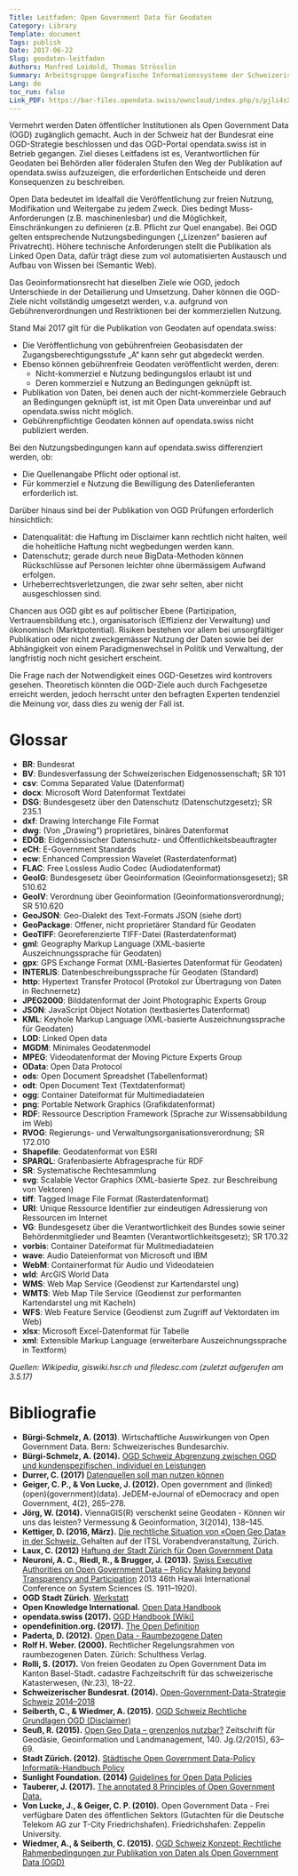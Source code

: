 ```yaml
---
Title: Leitfaden: Open Government Data für Geodaten
Category: Library
Template: document
Tags: publish
Date: 2017-06-22
Slug: geodaten-leitfaden
Authors: Manfred Loidold, Thomas Strösslin
Summary: Arbeitsgruppe Geografische Informationssysteme der Schweizerischen Informatikkonferenz (SIK-GIS)
Lang: de
toc_run: false
Link_PDF: https://bar-files.opendata.swiss/owncloud/index.php/s/pjli4sXmFshYyLd
---
```


Vermehrt werden Daten öffentlicher Institutionen als Open Government Data (OGD) zugänglich gemacht. Auch in der Schweiz hat der Bundesrat eine OGD-Strategie beschlossen und das OGD-Portal opendata.swiss ist in Betrieb gegangen. Ziel dieses Leitfadens ist es, Verantwortlichen für Geodaten bei Behörden aller föderalen Stufen den Weg der Publikation auf opendata.swiss aufzuzeigen, die erforderlichen Entscheide und deren Konsequenzen zu beschreiben.

Open Data bedeutet im Idealfall die Veröffentlichung zur freien Nutzung, Modifikation und Weitergabe zu jedem Zweck. Dies bedingt Muss-Anforderungen (z.B. maschinenlesbar) und die Möglichkeit,  Einschränkungen zu definieren (z.B. Pflicht zur Quel enangabe). Bei OGD gelten entsprechende Nutzungsbedingungen („Lizenzen“ basieren auf Privatrecht). Höhere technische Anforderungen stellt die Publikation als Linked Open Data, dafür trägt diese zum vol automatisierten Austausch und Aufbau  von Wissen bei (Semantic Web).

Das Geoinformationsrecht hat dieselben Ziele wie OGD, jedoch Unterschiede in der Detailierung und  Umsetzung. Daher können die OGD-Ziele nicht vollständig umgesetzt werden, v.a. aufgrund von Gebührenverordnungen und Restriktionen bei der kommerziellen Nutzung.

Stand Mai 2017 gilt für die Publikation von Geodaten auf opendata.swiss:   

- Die Veröffentlichung von gebührenfreien Geobasisdaten der Zugangsberechtigungsstufe „A“   kann sehr gut abgedeckt werden.   
- Ebenso können gebührenfreie Geodaten veröffentlicht werden, deren:   
  - Nicht-kommerziel e Nutzung bedingungslos erlaubt ist und   
  - Deren kommerziel e Nutzung an Bedingungen geknüpft ist.   
- Publikation von Daten, bei denen auch der nicht-kommerziele Gebrauch an Bedingungen geknüpft ist, ist mit Open Data unvereinbar und auf opendata.swiss nicht möglich.   
- Gebührenpflichtige Geodaten können auf opendata.swiss nicht publiziert werden.   

Bei den Nutzungsbedingungen kann auf opendata.swiss differenziert werden, ob:

- Die Quellenangabe Pflicht oder optional ist.   
- Für kommerziel e Nutzung die Bewilligung des Datenlieferanten erforderlich ist.   

Darüber hinaus sind bei der Publikation von OGD Prüfungen erforderlich hinsichtlich:

- Datenqualität: die Haftung im Disclaimer kann rechtlich nicht halten, weil die hoheitliche Haftung nicht wegbedungen werden kann.   
- Datenschutz; gerade durch neue BigData-Methoden können Rückschlüsse auf Personen leichter ohne übermässigem Aufwand erfolgen.   
- Urheberrechtsverletzungen, die zwar sehr selten, aber nicht ausgeschlossen sind.   

Chancen aus OGD gibt es auf politischer Ebene (Partizipation, Vertrauensbildung etc.), organisatorisch (Effizienz der Verwaltung) und ökonomisch (Marktpotential). Risiken bestehen vor allem bei unsorgfältiger Publikation oder nicht zweckgemässer Nutzung der Daten sowie bei der Abhängigkeit von einem Paradigmenwechsel in Politik und Verwaltung, der langfristig noch nicht gesichert erscheint.

Die Frage nach der Notwendigkeit eines OGD-Gesetzes wird kontrovers gesehen. Theoretisch könnten die OGD-Ziele auch durch Fachgesetze erreicht werden, jedoch herrscht unter den befragten Experten tendenziel  die Meinung vor, dass dies zu wenig der Fall ist.


# Glossar

- **BR**: Bundesrat   
- **BV**: Bundesverfassung der Schweizerischen Eidgenossenschaft; SR 101   
- **csv**: Comma Separated Value (Datenformat)   
- **docx**: Microsoft Word Datenformat Textdatei   
- **DSG**: Bundesgesetz über den Datenschutz (Datenschutzgesetz); SR 235.1   
- **dxf**: Drawing Interchange File Format   
- **dwg**: (Von „Drawing“) proprietäres, binäres Datenformat   
- **EDÖB**: Eidgenössischer Datenschutz- und Öffentlichkeitsbeauftragter   
- **eCH**: E-Government Standards   
- **ecw**: Enhanced Compression Wavelet (Rasterdatenformat)   
- **FLAC**: Free Lossless Audio Codec (Audiodatenformat)   
- **GeoIG**: Bundesgesetz über Geoinformation (Geoinformationsgesetz); SR 510.62   
- **GeoIV**: Verordnung über Geoinformation (Geoinformationsverordnung); SR 510.620   
- **GeoJSON**: Geo-Dialekt des Text-Formats JSON (siehe dort)   
- **GeoPackage**: Offener, nicht proprietärer Standard für Geodaten   
- **GeoTIFF**: Georeferenzierte TIFF-Datei (Rasterdatenformat)   
- **gml**: Geography Markup Language (XML-basierte Auszeichnungssprache für Geodaten)   
- **gpx**: GPS Exchange Format (XML-Basiertes Datenformat für Geodaten)   
- **INTERLIS**: Datenbeschreibungssprache für Geodaten (Standard)   
- **http**: Hypertext Transfer Protocol (Protokol  zur Übertragung von Daten in Rechnernetz)   
- **JPEG2000**: Bilddatenformat der Joint Photographic Experts Group   
- **JSON**: JavaScript Object Notation (textbasiertes Datenformat)   
- **KML**: Keyhole Markup Language (XML-basierte Auszeichnungssprache für Geodaten)   
- **LOD**: Linked Open data   
- **MGDM**: Minimales Geodatenmodel    
- **MPEG**: Videodatenformat der Moving Picture Experts Group   
- **OData**: Open Data Protocol   
- **ods**: Open Document Spreadshet (Tabellenformat)   
- **odt**: Open Document Text (Textdatenformat)     
- **ogg**: Container Dateiformat für Multimediadateien   
- **png**: Portable Network Graphics (Grafikdatenformat)   
- **RDF**: Ressource Description Framework (Sprache zur Wissensabbildung im Web)   
- **RVOG**: Regierungs- und Verwaltungsorganisationsverordnung; SR 172.010   
- **Shapefile**: Geodatenformat von ESRI   
- **SPARQL**: Grafenbasierte Abfragesprache für RDF   
- **SR**: Systematische Rechtesammlung   
- **svg**: Scalable Vector Graphics (XML-basierte Spez. zur Beschreibung von Vektoren)   
- **tiff**: Tagged Image File Format (Rasterdatenformat)   
- **URI**: Unique Ressource Identifier zur eindeutigen Adressierung von Ressourcen im Internet   
- **VG**: Bundesgesetz über die Verantwortlichkeit des Bundes sowie seiner Behördenmitglieder  und Beamten (Verantwortlichkeitsgesetz); SR 170.32   
- **vorbis**: Container Dateiformat für Mulitmediadateien   
- **wave**: Audio Dateienformat von Microsoft und IBM   
- **WebM**: Containerformat für Audio und Videodateien   
- **wld**: ArcGIS World Data   
- **WMS**: Web Map Service (Geodienst zur Kartendarstel ung)   
- **WMTS**: Web Map Tile Service (Geodienst zur performanten Kartendarstel ung mit Kacheln)   
- **WFS**: Web Feature Service (Geodienst zum Zugriff auf Vektordaten im Web)   
- **xlsx**: Microsoft Excel-Datenformat für Tabelle   
- **xml**: Extensible Markup Language (erweiterbare Auszeichnungssprache in Textform)   

*Quellen: Wikipedia, giswiki.hsr.ch und filedesc.com (zuletzt aufgerufen am 3.5.17)*

# Bibliografie

- **Bürgi-Schmelz, A. (2013)**. Wirtschaftliche Auswirkungen von Open Government Data. Bern: Schweizerisches Bundesarchiv.   
- **Bürgi-Schmelz, A. (2014).** [OGD Schweiz Abgrenzung zwischen OGD und kundenspezifischen, individuel en Leistungen](https://www.egovernment.ch/index.php/download_file/force/475/3337/)
- **Durrer, C. (2017)** [Datenquellen soll man nutzen können](http://www.oyatec.ch/2017/04/24/datenquellen-soll-man-nutzen-koennen/)
- **Geiger, C. P., & Von Lucke, J. (2012).** Open government and (linked)(open)(government)(data). JeDEM-eJournal of eDemocracy and open Government, 4(2), 265–278.   
- **Jörg, W. (2014).** ViennaGIS(R) verschenkt seine Geodaten - Können wir uns das leisten? Vermessung & Geoinformation, 3(2014), 138–145.   
- **Kettiger, D. (2016, März).** [Die rechtliche Situation von «Open Geo Data» in der Schweiz. ](http://www.kettiger.ch/fileadmin/user_upload/Dokumente/News/ITSL_160309_Referat_Website_DE.pdf) Gehalten auf der ITSL Vorabendveranstaltung, Zürich.
- **Laux, C. (2012)** [Haftung der Stadt Zürich für Open Government Data](https://www.stadt-zuerich.ch/content/dam/stzh/portal/Deutsch/OGD/Dokumente/OGD-Gutachten_pub.pdf)
- **Neuroni, A. C., Riedl, R., & Brugger, J. (2013).** [Swiss Executive Authorities on Open Government Data – Policy Making beyond Transparency and Participation](https://doi.org/10.1109/HICSS.2013.19) 2013 46th Hawaii International Conference on System Sciences (S. 1911–1920).
- **OGD Stadt Zürich.** [Werkstatt](https://www.stadt-zuerich.ch/portal/de/index/ogd/werkstatt.html)
- **Open Knowledge International.** [Open Data Handbook](http://opendatahandbook.org/)   
- **opendata.swiss (2017).** [OGD Handbook \[Wiki\]](http://handbook.opendata.swiss/de/pages/index)
- **opendefinition.org. (2017).** [The Open Definition](http://opendefinition.org/)
- **Paderta, D. (2012).** [Open Data - Raumbezogene Daten](http://nbn-resolving.de/urn:nbn:de:0168-ssoar-364743)
- **Rolf H. Weber. (2000).** Rechtlicher Regelungsrahmen von raumbezogenen Daten. Zürich: Schulthess Verlag.   
- **Rolli, S. (2017).** Von freien Geodaten zu Open Government Data im Kanton Basel-Stadt. cadastre Fachzeitschrift für das schweizerische Katasterwesen, (Nr.23), 18–22.   
- **Schweizerischer Bundesrat. (2014).** [Open-Government-Data-Strategie Schweiz 2014–2018](https://www.admin.ch/opc/de/federal-gazette/2014/3493.pdf)   
- **Seiberth, C., & Wiedmer, A. (2015).** [OGD Schweiz Rechtliche Grundlagen OGD (Disclaimer)](https://www.egovernment.ch/index.php/download_file/force/484/3554/)
- **Seuß, R. (2015).** [Open Geo Data – grenzenlos nutzbar?](https://doi.org/10.12902/zfv-0054-2015) Zeitschrift für Geodäsie, Geoinformation und Landmanagement, 140. Jg.(2/2015), 63–69.
- **Stadt Zürich. (2012).** [Städtische Open Government Data-Policy Informatik-Handbuch Policy](https://www.stadt-zuerich.ch/content/dam/stzh/portal/Deutsch/OGD/Dokumente/OGD-Policy%20V1.pdf)  
- **Sunlight Foundation. (2014)** [Guidelines for Open Data Policies](http://sunlightf.wpengine.com/wp-content/uploads/2016/09/OpenDataGuidelines_v3.pdf)
- **Tauberer, J. (2017).** [The annotated 8 Principles of Open Government Data.](https://opengovdata.org/)   
- **Von Lucke, J., & Geiger, C. P. (2010).** Open Government Data - Frei verfügbare Daten des öffentlichen Sektors (Gutachten für die Deutsche Telekom AG zur T-City Friedrichshafen). Friedrichshafen: Zeppelin University.   
- **Wiedmer, A., & Seiberth, C. (2015).** [OGD Schweiz Konzept: Rechtliche Rahmenbedingungen zur Publikation von Daten als Open Government Data (OGD)](http://handbook.opendata.swiss/de/library/konzept-rechtliche-rahmen)  
